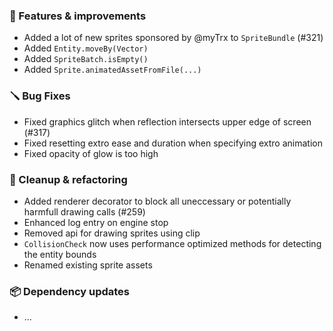 ### 🚀 Features & improvements

- Added a lot of new sprites sponsored by @myTrx to `SpriteBundle` (#321)
- Added `Entity.moveBy(Vector)`
- Added `SpriteBatch.isEmpty()`
- Added `Sprite.animatedAssetFromFile(...)`

### 🪛 Bug Fixes

- Fixed graphics glitch when reflection intersects upper edge of screen (#317)
- Fixed resetting extro ease and duration when specifying extro animation
- Fixed opacity of glow is too high

### 🧽 Cleanup & refactoring

- Added renderer decorator to block all uneccessary or potentially harmfull drawing calls (#259)
- Enhanced log entry on engine stop
- Removed api for drawing sprites using clip
- `CollisionCheck` now uses performance optimized methods for detecting the entity bounds
- Renamed existing sprite assets

### 📦 Dependency updates

- ...